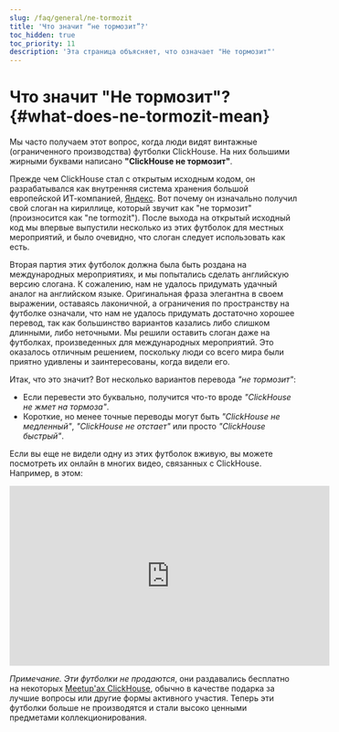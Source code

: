 ```yaml
---
slug: /faq/general/ne-tormozit
title: 'Что значит “не тормозит”?'
toc_hidden: true
toc_priority: 11
description: 'Эта страница объясняет, что означает "Не тормозит"'
---
```



# Что значит "Не тормозит"? {#what-does-ne-tormozit-mean}

Мы часто получаем этот вопрос, когда люди видят винтажные (ограниченного производства) футболки ClickHouse. На них большими жирными буквами написано **"ClickHouse не тормозит"**.

Прежде чем ClickHouse стал с открытым исходным кодом, он разрабатывался как внутренняя система хранения большой европейской ИТ-компанией, [Яндекс](https://yandex.com/company/). Вот почему он изначально получил свой слоган на кириллице, который звучит как "не тормозит" (произносится как "ne tormozit"). После выхода на открытый исходный код мы впервые выпустили несколько из этих футболок для местных мероприятий, и было очевидно, что слоган следует использовать как есть.

Вторая партия этих футболок должна была быть роздана на международных мероприятиях, и мы попытались сделать английскую версию слогана. 
К сожалению, нам не удалось придумать удачный аналог на английском языке. Оригинальная фраза элегантна в своем выражении, оставаясь лаконичной, а ограничения по пространству на футболке означали, что нам не удалось придумать достаточно хорошее перевод, так как большинство вариантов казались либо слишком длинными, либо неточными. 
Мы решили оставить слоган даже на футболках, произведенных для международных мероприятий. Это оказалось отличным решением, поскольку люди со всего мира были приятно удивлены и заинтересованы, когда видели его.

Итак, что это значит? Вот несколько вариантов перевода *"не тормозит"*:

- Если перевести это буквально, получится что-то вроде *"ClickHouse не жмет на тормоза"*.
- Короткие, но менее точные переводы могут быть *"ClickHouse не медленный"*, *"ClickHouse не отстает"* или просто *"ClickHouse быстрый"*.

Если вы еще не видели одну из этих футболок вживую, вы можете посмотреть их онлайн в многих видео, связанных с ClickHouse. Например, в этом:

<div class='vimeo-container'>
<iframe width="560" height="315" src="http://www.youtube.com/embed/bSyQahMVZ7w" title="YouTube video player" frameborder="0" allow="accelerometer; autoplay; clipboard-write; encrypted-media; gyroscope; picture-in-picture; web-share" referrerpolicy="strict-origin-when-cross-origin" allowfullscreen></iframe>
</div>

_Примечание. Эти футболки не продаются_, они раздавались бесплатно на некоторых [Meetup'ах ClickHouse](https://www.meetup.com/pro/clickhouse/), обычно в качестве подарка за лучшие вопросы или другие формы активного участия. Теперь эти футболки больше не производятся и стали высоко ценными предметами коллекционирования.
